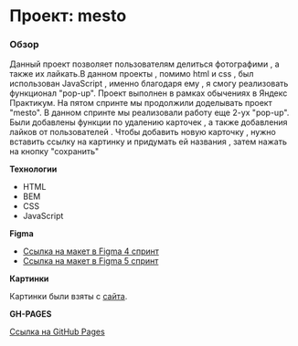 # Проект: mesto

### Обзор

Данный проект позволяет пользователям делиться фотографими , а также их лайкать.В данном проекты , помимо html и css , был использован JavaScript , именно благодаря ему , я смогу реализовать функционал "pop-up". Проект выполнен в рамках обычениях в Яндекс Практикум.
На пятом спринте мы продолжили доделывать проект "mesto". В данном спринте мы реализовали работу еще 2-ух "pop-up". Были добавлены функции по удалению карточек , а также добавления лайков от пользователей . Чтобы добавить новую карточку , нужно вставить ссылку на картинку и придумать ей названия , затем нажать на кнопку "сохранить"

**Технологии**
* HTML
* BEM
* CSS
* JavaScript

**Figma**

* [Ссылка на макет в Figma 4 спринт](https://www.figma.com/file/2cn9N9jSkmxD84oJik7xL7/JavaScript.-Sprint-4?node-id=0%3A1)
* [Ссылка на макет в Figma 5 спринт](https://www.figma.com/file/bjyvbKKJN2naO0ucURl2Z0/JavaScript.-Sprint-5?node-id=0%3A1)

**Картинки**

Картинки были взяты с [сайта](https://unsplash.com/).

**GH-PAGES**

[Ссылка на GitHub Pages](https://fckngawsm.github.io/mesto/)

